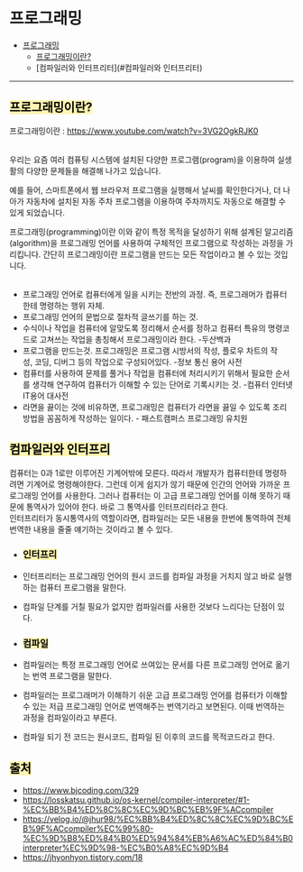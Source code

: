 # 프로그래밍

- [프로그래밍](#프로그래밍)
  - [프로그래밍이란?](#프로그래밍이란?)
  - [컴파일러와 인터프리터](#컴파일러와 인터프리터)

---

## <span style='background-color: #fff5b1; color: black'>프로그래밍이란?</span>
프로그래밍이란 : https://www.youtube.com/watch?v=3VG2OgkRJK0 <br>
<br>

우리는 요즘 여러 컴퓨팅 시스템에 설치된 다양한 프로그램(program)을 이용하여 실생활의 다양한 문제들을 해결해 나가고 있습니다. <br>

예를 들어, 스마트폰에서 웹 브라우저 프로그램을 실행해서 날씨를 확인한다거나, 더 나아가 자동차에 설치된 자동 주차 프로그램을 이용하여 주차까지도 자동으로 해결할 수 있게 되었습니다. <br>

프로그래밍(programming)이란 이와 같이 특정 목적을 달성하기 위해 설계된 알고리즘(algorithm)을 프로그래밍 언어를 사용하여 구체적인 프로그램으로 작성하는 과정을 가리킵니다. 간단히 프로그래밍이란 프로그램을 만드는 모든 작업이라고 볼 수 있는 것입니다. <br>
<br>

- 프로그래밍 언어로 컴퓨터에게 일을 시키는 전반의 과정. 즉, 프로그래머가 컴퓨터한테 명령하는 행위 자체.
- 프로그래밍 언어의 문법으로 절차적 글쓰기를 하는 것.
- 수식이나 작업을 컴퓨터에 알맞도록 정리해서 순서를 정하고 컴퓨터 특유의 명령코드로 고쳐쓰는 작업을 총칭해서 프로그래밍이라 한다. -두산백과
- 프로그램을 만드는것. 프로그래밍은 프로그램 시방서의 작성, 플로우 차트의 작성, 코딩, 디버그 등의 작업으로 구성되어있다. -정보 통신 용어 사전
- 컴퓨터를 사용하여 문제를 풀거나 작업을 컴퓨터에 처리시키기 위해서 필요한 순서를 생각해 연구하여 컴퓨터가 이해할 수 있는 단어로 기록시키는 것. -컴퓨터 인터넷 IT용어 대사전
- 라면을 끓이는 것에 비유하면, 프로그래밍은 컴퓨터가 라면을 끓일 수 있도록 조리방법을 꼼꼼하게 작성하는 일이다. - 패스트캠퍼스 프로그래밍 유치원

## <span style='background-color: #fff5b1; color: black'>컴파일러와 인터프리</span>
컴퓨터는 0과 1로만 이루어진 기계어밖에 모른다. 따라서 개발자가 컴퓨터한테 명령하려면 기계어로 명령해야한다. 그런데 이게 쉽지가 않기 때문에 인간의 언어와 가까운 프로그래밍 언어를 사용한다. 그러나 컴퓨터는 이 고급 프로그래밍 언어를 이해 못하기 때문에 통역사가 있어야 한다. 바로 그 통역사를 인터프리터라고 한다. <br>
인터프리터가 동시통역사의 역할이라면, 컴파일러는 모든 내용을 한번에 통역하여 전체 번역한 내용을 줄줄 얘기하는 것이라고 볼 수 있다. <br>

- ### <span style='background-color: #fff5b1; color: black'>인터프리</span>
- 인터프리터는 프로그래밍 언어의 원시 코드를 컴파일 과정을 거치지 않고 바로 실행하는 컴퓨터 프로그램을 말한다.
- 컴파일 단계를 거칠 필요가 없지만 컴파일러를 사용한 것보다 느리다는 단점이 있다.

- ### <span style='background-color: #fff5b1; color: black'>컴파일</span>
- 컴파일러는 특정 프로그래밍 언어로 쓰여있는 문서를 다른 프로그래밍 언어로 옮기는 번역 프로그램을 말한다.
- 컴파일러는 프로그래머가 이해하기 쉬운 고급 프로그래밍 언어를 컴퓨터가 이해할 수 있는 저급 프로그래밍 언어로 번역해주는 번역기라고 보면된다. 이때 번역하는 과정을 컴파일이라고 부른다.
- 컴파일 되기 전 코드는 원시코드, 컴파일 된 이후의 코드를 목적코드라고 한다. 

## <span style='background-color: #fff5b1; color: black'>출처</span>
- https://www.bjcoding.com/329
- https://losskatsu.github.io/os-kernel/compiler-interpreter/#1-%EC%BB%B4%ED%8C%8C%EC%9D%BC%EB%9F%ACcompiler
- https://velog.io/@jhur98/%EC%BB%B4%ED%8C%8C%EC%9D%BC%EB%9F%ACcompiler%EC%99%80-%EC%9D%B8%ED%84%B0%ED%94%84%EB%A6%AC%ED%84%B0interpreter%EC%9D%98-%EC%B0%A8%EC%9D%B4
- https://jhyonhyon.tistory.com/18

